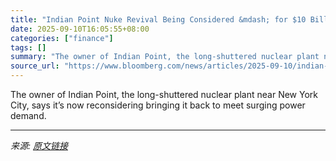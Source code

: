 ```yaml
---
title: "Indian Point Nuke Revival Being Considered &mdash; for $10 Billion"
date: 2025-09-10T16:05:55+08:00
categories: ["finance"]
tags: []
summary: "The owner of Indian Point, the long-shuttered nuclear plant near New York City, says it’s now reconsidering bringing it back to meet surging power demand."
source_url: "https://www.bloomberg.com/news/articles/2025-09-10/indian-point-nuclear-revival-being-considered-for-10-billion"
---
```


The owner of Indian Point, the long-shuttered nuclear plant near New York City, says it’s now reconsidering bringing it back to meet surging power demand.

---

*来源: [原文链接](https://www.bloomberg.com/news/articles/2025-09-10/indian-point-nuclear-revival-being-considered-for-10-billion)*

